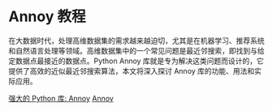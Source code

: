 # Annoy 教程

<show-structure depth="2"/>

在大数据时代，处理高维数据集的需求越来越迫切，尤其是在机器学习、推荐系统和自然语言处理等领域。高维数据集中的一个常见问题是最近邻搜索，即找到与给定数据点最接近的数据点。Python Annoy 库就是专为解决这类问题而设计的，它提供了高效的近似最近邻搜索算法，本文将深入探讨 Annoy 库的功能、用法和实际应用。

<seealso>
<category ref="ref_docs">
    <a href="https://mp.weixin.qq.com/s/pPvTbQuLFkXsWNWH5g-3rQ">强大的 Python 库: Annoy</a>
</category>
<category ref="ref_github">
    <a href="https://github.com/spotify/annoy">Annoy</a>
</category>
<category ref="ref_issues"></category>
<category ref="ref_hf"></category>
<category ref="ref_ms"></category>
</seealso>